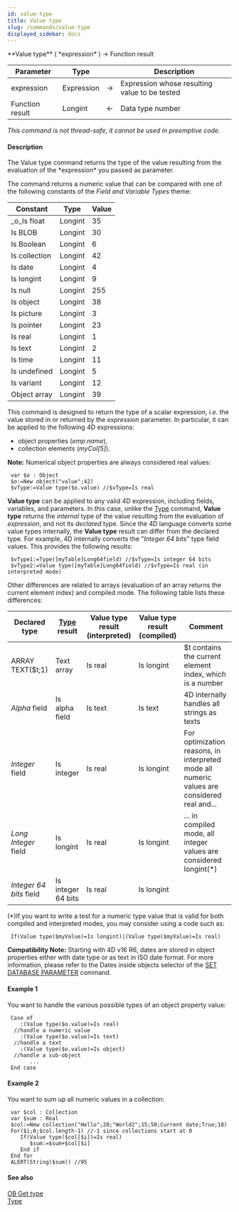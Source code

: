 ```yaml
---
id: value-type
title: Value type
slug: /commands/value-type
displayed_sidebar: docs
---
```


<!--REF #_command_.Value type.Syntax-->**Value type** ( *expression* ) -> Function result<!-- END REF-->
<!--REF #_command_.Value type.Params-->
| Parameter | Type |  | Description |
| --- | --- | --- | --- |
| expression | Expression | &#8594;  | Expression whose resulting value to be tested |
| Function result | Longint | &#8592; | Data type number |

<!-- END REF-->

*This command is not thread-safe, it cannot be used in preemptive code.*


#### Description 

<!--REF #_command_.Value type.Summary-->The Value type command returns the type of the value resulting from the evaluation of the *expression* you passed as parameter.<!-- END REF-->

The command returns a numeric value that can be compared with one of the following constants of the *Field and Variable Types* theme: 

| Constant      | Type    | Value |
| ------------- | ------- | ----- |
| \_o\_Is float | Longint | 35    |
| Is BLOB       | Longint | 30    |
| Is Boolean    | Longint | 6     |
| Is collection | Longint | 42    |
| Is date       | Longint | 4     |
| Is longint    | Longint | 9     |
| Is null       | Longint | 255   |
| Is object     | Longint | 38    |
| Is picture    | Longint | 3     |
| Is pointer    | Longint | 23    |
| Is real       | Longint | 1     |
| Is text       | Longint | 2     |
| Is time       | Longint | 11    |
| Is undefined  | Longint | 5     |
| Is variant    | Longint | 12    |
| Object array  | Longint | 39    |

This command is designed to return the type of a scalar expression, *i.e.* the value stored in or returned by the *expression* parameter. In particular, it can be applied to the following 4D expressions:

* object properties (*emp.name*),
* collection elements (*myCol\[5\]*).

**Note:** Numerical object properties are always considered real values:

```4d
 var $o : Object
 $o:=New object("value";42)
 $vType:=Value type($o.value) //$vType=Is real
```

**Value type** can be applied to any valid 4D expression, including fields, variables, and parameters. In this case, unlike the [Type](type.md) command, **Value type** returns the *internal* type of the value resulting from the evaluation of *expression*, and not its *declared* type. Since the 4D language converts some value types internally, the **Value type** result can differ from the declared type. For example, 4D internally converts the "*Integer 64 bits*" type field values. This provides the following results:

```4d
 $vType1:=Type([myTable]Long64field) //$vType=Is integer 64 bits
 $vType2:=Value type([myTable]Long64field) //$vType=Is real (in interpreted mode)
```

Other differences are related to arrays (evaluation of an array returns the current element index) and compiled mode. The following table lists these differences:

| **Declared type**       | [Type](type.md) **result** | **Value type result (interpreted)** | **Value type result (compiled)** | **Comment**                                                                                 |
| ----------------------- | -------------------------- | ----------------------------------- | -------------------------------- | ------------------------------------------------------------------------------------------- |
| ARRAY TEXT($t;1)        | Text array                 | Is real                             | Is longint                       | $t contains the current element index, which is a number                                    |
| *Alpha* field           | Is alpha field             | Is text                             | Is text                          | 4D internally handles all strings as texts                                                  |
| *Integer* field         | Is integer                 | Is real                             | Is longint                       | For optimization reasons, in interpreted mode all numeric values are considered real and... |
| *Long Integer* field    | Is longint                 | Is real                             | Is longint                       | ... in compiled mode, all integer values are considered longint(\*)                         |
| *Integer 64 bits* field | Is integer 64 bits         | Is real                             | Is longint                       |                                                                                             |

(\*)If you want to write a test for a numeric type value that is valid for both compiled and interpreted modes, you may consider using a code such as:

```4d
 If(Value type($myValue)=Is longint)|(Value type($myValue)=Is real)
```

**Compatibility Note:** Starting with 4D v16 R6, dates are stored in object properties either with date type or as text in ISO date format. For more information, please refer to the Dates inside objects selector of the [SET DATABASE PARAMETER](set-database-parameter.md) command.

#### Example 1 

You want to handle the various possible types of an object property value:

```4d
 Case of
    :(Value type($o.value)=Is real)
  //handle a numeric value
    :(Value type($o.value)=Is text)
  //handle a text
    :(Value type($o.value)=Is object)
  //handle a sub-object
       ...
 End case
```

#### Example 2 

You want to sum up all numeric values in a collection:

```4d
 var $col : Collection
 var $sum : Real
 $col:=New collection("Hello";20;"World2";15;50;Current date;True;10)
 For($i;0;$col.length-1) //-1 since collections start at 0
    If(Value type($col[$i])=Is real)
       $sum:=$sum+$col[$i]
    End if
 End for
 ALERT(String($sum)) //95
```

#### See also 

[OB Get type](ob-get-type.md)  
[Type](type.md)  
